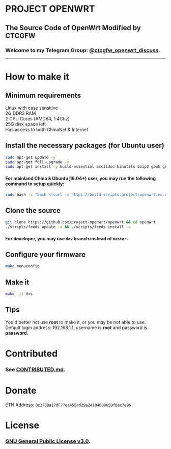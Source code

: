 # PROJECT OPENWRT
## The Source Code of OpenWrt Modified by CTCGFW
### Welcome to my Telegram Group: [@ctcgfw\_openwrt\_discuss](https://t.me/ctcgfw_openwrt_discuss).
- - -

# How to make it
## Minimum requirements
Linux with case sensitive<br/>
2G DDR2 RAM<br/>
2 CPU Cores (AMD64, 1.4Ghz)<br/>
25G disk space left<br/>
Has access to both ChinaNet & Internet

## Install the necessary packages (for Ubuntu user)
```bash
sudo apt-get update -y
sudo apt-get full-upgrade -y
sudo apt-get install -y build-essential asciidoc binutils bzip2 gawk gettext git libncurses5-dev libz-dev patch unzip zlib1g-dev lib32gcc1 libc6-dev-i386 subversion flex uglifyjs git-core gcc-multilib g++-multilib p7zip p7zip-full msmtp libssl-dev texinfo libreadline-dev libglib2.0-dev xmlto qemu-utils upx libelf-dev autoconf automake libtool autopoint ccache curl wget vim nano python python3 python-pip python3-pip python-ply python3-ply haveged lrzsz device-tree-compiler scons antlr3 gperf ecj fastjar
```
#### For mainland China & Ubuntu(16.04+) user, you may run the following command to setup quickly:
```bash
sudo bash -c "bash <(curl -s https://build-scripts.project-openwrt.eu.org/init_build_environment.sh)"
```

## Clone the source
```bash
git clone https://github.com/project-openwrt/openwrt && cd openwrt
./scripts/feeds update -a && ./scripts/feeds install -a
```
#### For developer, you may use `dev` branch instead of `master`.

## Configure your firmware
```bash
make menuconfig
```

## Make it
```bash
make -j1 V=s
```

## Tips
You'd better not use **root** to make it, or you may be not able to use.<br/>
Default login address: 192.168.1.1, username is **root** and password is **password**.

# Contributed
### See [CONTRIBUTED.md](https://github.com/project-openwrt/openwrt/blob/master/CONTRIBUTED.md).

# Donate
ETH Address: `0x373Ba17dF77ea455bd29a24104088659fBac7e96`

# License
### [GNU General Public License v3.0](https://github.com/project-openwrt/openwrt/blob/master/LICENSE).
